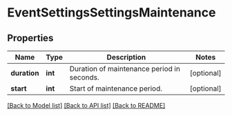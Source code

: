 # EventSettingsSettingsMaintenance

## Properties
Name | Type | Description | Notes
------------ | ------------- | ------------- | -------------
**duration** | **int** | Duration of maintenance period in seconds. | [optional] 
**start** | **int** | Start of maintenance period. | [optional] 

[[Back to Model list]](../README.md#documentation-for-models) [[Back to API list]](../README.md#documentation-for-api-endpoints) [[Back to README]](../README.md)


